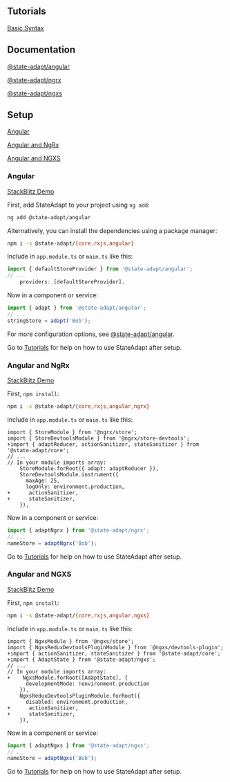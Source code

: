 ## Tutorials

[Basic Syntax](/angular#1-start-with-simple-state)

## Documentation

[@state-adapt/angular](/angular/docs/angular)

[@state-adapt/ngrx](/angular/docs/ngrx)

[@state-adapt/ngxs](/angular/docs/ngxs)

## Setup

[Angular](angular/get-started#angular)

[Angular and NgRx](angular/get-started#angular-and-ngrx)

[Angular and NGXS](angular/get-started#angular-and-ngxs)

### Angular

[StackBlitz Demo](https://stackblitz.com/edit/state-adapt-angular?file=src%2Fapp%2Fapp.module.ts)

First, add StateAdapt to your project using `ng add`:

```sh
ng add @state-adapt/angular
```

Alternatively, you can install the dependencies using a package manager:

```sh
npm i -s @state-adapt/{core,rxjs,angular}
```

Include in `app.module.ts` or `main.ts` like this:

```typescript
import { defaultStoreProvider } from '@state-adapt/angular';
// ...
    providers: [defaultStoreProvider],
```

Now in a component or service:

```typescript
import { adapt } from '@state-adapt/angular';
// ...
stringStore = adapt('Bob');
```

For more configuration options, see [@state-adapt/angular](/docs/angular).

Go to [Tutorials](angular/get-started#tutorials) for help on how to use StateAdapt after setup.

### Angular and NgRx

[StackBlitz Demo](https://stackblitz.com/edit/state-adapt-angular-with-ngrx?file=src%2Fapp%2Fapp.module.ts)

First, `npm install`:

```sh
npm i -s @state-adapt/{core,rxjs,angular,ngrx}
```

Include in `app.module.ts` or `main.ts` like this:

```diff-typescript
import { StoreModule } from '@ngrx/store';
import { StoreDevtoolsModule } from '@ngrx/store-devtools';
+import { adaptReducer, actionSanitizer, stateSanitizer } from '@state-adapt/core';
// ...
// In your module imports array:
    StoreModule.forRoot({ adapt: adaptReducer }),
    StoreDevtoolsModule.instrument({
      maxAge: 25,
      logOnly: environment.production,
+      actionSanitizer,
+      stateSanitizer,
    }),
```

Now in a component or service:

```typescript
import { adaptNgrx } from '@state-adapt/ngrx';
// ...
nameStore = adaptNgrx('Bob');
```

Go to [Tutorials](angular/get-started#tutorials) for help on how to use StateAdapt after setup.

### Angular and NGXS

[StackBlitz Demo](https://stackblitz.com/edit/state-adapt-angular-with-ngxs?file=src%2Fapp%2Fapp.module.ts)

First, `npm install`:

```sh
npm i -s @state-adapt/{core,rxjs,angular,ngxs}
```

Include in `app.module.ts` or `main.ts` like this:

```diff-typescript
import { NgxsModule } from '@ngxs/store';
import { NgxsReduxDevtoolsPluginModule } from '@ngxs/devtools-plugin';
+import { actionSanitizer, stateSanitizer } from '@state-adapt/core';
+import { AdaptState } from '@state-adapt/ngxs';
// ...
// In your module imports array:
+    NgxsModule.forRoot([AdaptState], {
      developmentMode: !environment.production
    }),
    NgxsReduxDevtoolsPluginModule.forRoot({
      disabled: environment.production,
+      actionSanitizer,
+      stateSanitizer,
    }),
```

Now in a component or service:

```typescript
import { adaptNgxs } from '@state-adapt/ngxs';
// ...
nameStore = adaptNgxs('Bob');
```

Go to [Tutorials](angular/get-started#tutorials) for help on how to use StateAdapt after setup.
